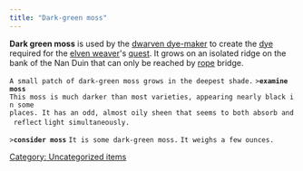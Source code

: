 ```yaml
---
title: "Dark-green moss"
---
```


**Dark green moss** is used by the [dwarven
dye-maker](dwarven_dye-maker "wikilink") to create the
[dye](dye "wikilink") required for the [elven
weaver](elven_weaver "wikilink")'s [quest](quest "wikilink"). It grows
on an isolated ridge on the bank of the Nan Duin that can only be
reached by [rope](rope "wikilink") bridge.

`A small patch of dark-green moss grows in the deepest shade.`
`>`**`examine moss`**
`This moss is much darker than most varieties, appearing nearly black in some`
`places. It has an odd, almost oily sheen that seems to both absorb and reflect`
`light simultaneously.`

`>`**`consider moss`**
`It is some dark-green moss.`
`It weighs a few ounces.`

[Category: Uncategorized
items](Category:_Uncategorized_items "wikilink")
